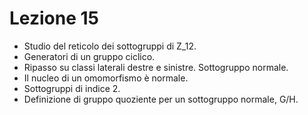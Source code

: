 # Lezione 15
- Studio del reticolo dei sottogruppi di Z_12. 
- Generatori di un gruppo ciclico.
- Ripasso  su classi laterali destre e sinistre. Sottogruppo normale. 
- Il nucleo di un omomorfismo è normale.
- Sottogruppi di indice 2.
- Definizione di gruppo quoziente per un sottogruppo normale, G/H.